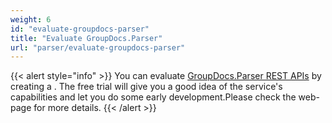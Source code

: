 ```yaml
---
weight: 6
id: "evaluate-groupdocs-parser"
title: "Evaluate GroupDocs.Parser"
url: "parser/evaluate-groupdocs-parser"
---
```


{{< alert style="info" >}}
You can evaluate [GroupDocs.Parser REST APIs](http://apireference.groupdocs.cloud/parser) by creating a . The free trial will give you a good idea of the service's capabilities and let you do some early development.Please check the  web-page for more details.
{{< /alert >}}